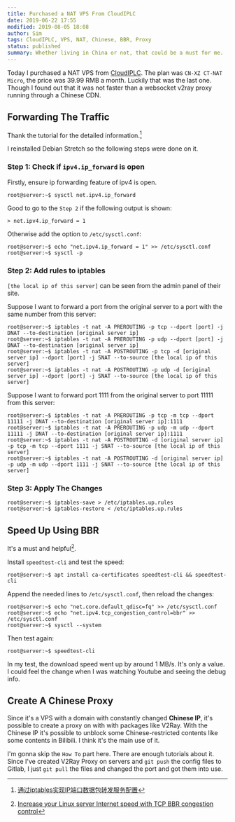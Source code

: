 ```yaml
---
title: Purchased a NAT VPS From CloudIPLC
date: 2019-06-22 17:55
modified: 2019-08-05 18:08
author: Sim
tags: CloudIPLC, VPS, NAT, Chinese, BBR, Proxy
status: published
summary: Whether living in China or not, that could be a must for me.  
---
```


Today I purchased a NAT VPS from [CloudIPLC](https://www.cloudiplc.com/aff.php?aff=371). The plan was `CN-XZ CT-NAT Micro`, the price was 39.99 RMB a month. Luckily that was the last one. Though I found out that it was not faster than a websocket v2ray proxy running through a Chinese CDN.  

## Forwarding The Traffic

Thank the tutorial for the detailed information.[^1]

I reinstalled Debian Stretch so the following steps were done on it.  

### Step 1: Check if `ipv4.ip_forward` is open

Firstly, ensure ip forwarding feature of ipv4 is open.  

```
root@server:~$ sysctl net.ipv4.ip_forward
```

Good to go to the `Step 2` if the following output is shown:  

```
> net.ipv4.ip_forward = 1
```

Otherwise add the option to `/etc/sysctl.conf`:  

```
root@server:~$ echo "net.ipv4.ip_forward = 1" >> /etc/sysctl.conf
root@server:~$ sysctl -p
```

### Step 2: Add rules to iptables

`[the local ip of this server]` can be seen from the admin panel of their site.  

Suppose I want to forward a port from the original server to a port with the same number from this server:  

```
root@server:~$ iptables -t nat -A PREROUTING -p tcp --dport [port] -j DNAT --to-destination [original server ip]
root@server:~$ iptables -t nat -A PREROUTING -p udp --dport [port] -j DNAT --to-destination [original server ip]
root@server:~$ iptables -t nat -A POSTROUTING -p tcp -d [original server ip] --dport [port] -j SNAT --to-source [the local ip of this server]
root@server:~$ iptables -t nat -A POSTROUTING -p udp -d [original server ip] --dport [port] -j SNAT --to-source [the local ip of this server]
```

Suppose I want to forward port 1111 from the original server to port 11111 from this server:  

```
root@server:~$ iptables -t nat -A PREROUTING -p tcp -m tcp --dport 11111 -j DNAT --to-destination [original server ip]:1111
root@server:~$ iptables -t nat -A PREROUTING -p udp -m udp --dport 11111 -j DNAT --to-destination [original server ip]:1111
root@server:~$ iptables -t nat -A POSTROUTING -d [original server ip] -p tcp -m tcp --dport 1111 -j SNAT --to-source [the local ip of this server]
root@server:~$ iptables -t nat -A POSTROUTING -d [original server ip] -p udp -m udp --dport 1111 -j SNAT --to-source [the local ip of this server]
```

### Step 3: Apply The Changes

```
root@server:~$ iptables-save > /etc/iptables.up.rules
root@server:~$ iptables-restore < /etc/iptables.up.rules
```

## Speed Up Using BBR

It's a must and helpful[^2].

Install `speedtest-cli` and test the speed:  

```
root@server:~$ apt install ca-certificates speedtest-cli && speedtest-cli
```

Append the needed lines to `/etc/sysctl.conf`, then reload the changes:  

```
root@server:~$ echo "net.core.default_qdisc=fq" >> /etc/sysctl.conf
root@server:~$ echo "net.ipv4.tcp_congestion_control=bbr" >> /etc/sysctl.conf
root@server:~$ sysctl --system
```

Then test again:  

```
root@server:~$ speedtest-cli
```

In my test, the download speed went up by around 1 MB/s. It's only a value. I could feel the change when I was watching Youtube and seeing the debug info.

## Create A Chinese Proxy

Since it's a VPS with a domain with constantly changed __Chinese IP__, it's possible to create a proxy on with with packages like V2Ray. With the Chinese IP it's possible to unblock some Chinese-restricted contents like some contents in Bilibili. I think it's the main use of it.    

I'm gonna skip the `How To` part here. There are enough tutorials about it. Since I've created V2Ray Proxy on servers and `git push` the config files to Gitlab, I just `git pull` the files and changed the port and got them into use.    

[^1]: [通过iptables实现IP端口数据包转发服务配置](https://www.cloudiplc.com/knowledgebase.php?action=displayarticle&id=9)
[^2]: [Increase your Linux server Internet speed with TCP BBR congestion control](https://www.cyberciti.biz/cloud-computing/increase-your-linux-server-internet-speed-with-tcp-bbr-congestion-control/)
